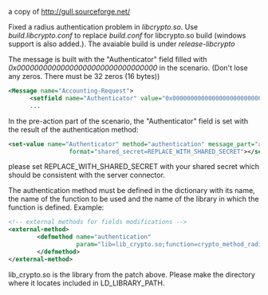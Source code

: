 a copy of http://gull.sourceforge.net/

Fixed a radius authentication problem in *libcrypto.so*.
Use *build.libcrypto.conf* to replace *build.conf* for libcrypto.so build (windows support is also added.). The avaiable build is under *release-libcrypto*



The message is built with the "Authenticator" field filled with *0x00000000000000000000000000000000* in the scenario. (Don't lose any zeros. There must be 32 zeros (16 bytes)) 
```xml
<Message name="Accounting-Request">
      <setfield name="Authenticator" value="0x00000000000000000000000000000000"> </setfield>
      ...
```
In the pre-action part of the scenario, the "Authenticator" field is set with the result of the authentication method: 
```xml
<set-value name="Authenticator" method="authentication" message_part="all"
                 format="shared_secret=REPLACE_WITH_SHARED_SECRET"></set-value>
```
please set REPLACE_WITH_SHARED_SECRET with your shared secret which should be consistent with the server connector.

The authentication method must be defined in the dictionary with its name, the name of the function to be used and the name of the library in which the function is defined. Example: 
```xml
<!-- external methods for fields modifications -->
<external-method>
        <defmethod name="authentication"
                   param="lib=lib_crypto.so;function=crypto_method_radius">
        </defmethod>
</external-method> 
```
lib_crypto.so is the library from the patch above. Please make the directory where it locates included in LD_LIBRARY_PATH.



